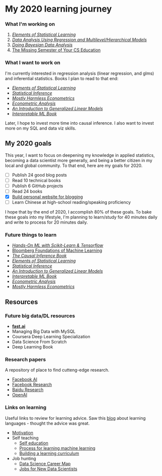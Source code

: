 # My 2020 learning journey

### What I'm working on

1. [_Elements of Statistical Learning_](https://web.stanford.edu/~hastie/ElemStatLearn/printings/ESLII_print12.pdf)
2. [_Data Analysis Using Regression and Multilevel/Hierarchical Models_](https://faculty.psau.edu.sa/filedownload/doc-12-pdf-a1997d0d31f84d13c1cdc44ac39a8f2c-original.pdf)
3. [_Doing Bayesian Data Analysis_](http://www.r-5.org/files/books/computers/algo-list/statistics/data-mining/John_K_Kruschke-Doing_Bayesian_Data_Analysis-EN.pdf)
4. [The Missing Semester of Your CS Education](https://missing.csail.mit.edu/?fbclid=IwAR2oSExw3Luz7jLSE0eIWguTBe3pHOqpbBL0i9eYKBxcFenwq4LWm484xg0)


### What I want to work on

I'm currently interested in regression analysis (linear regression, and glms) and inferential statistics. Books I plan to read to that end:

- [_Elements of Statistical Learning_](https://web.stanford.edu/~hastie/ElemStatLearn/printings/ESLII_print12.pdf)
- [_Statistical Inference_](https://fsalamri.files.wordpress.com/2015/02/casella_berger_statistical_inference1.pdf)
- [_Mostly Harmless Econometrics_](https://mycourses.aalto.fi/pluginfile.php/203124/mod_resource/content/1/Angrist%20%20Pischke.pdf)
- [_Econometric Analysis_](https://spu.fem.uniag.sk/cvicenia/ksov/obtulovic/Mana%C5%BE.%20%C5%A1tatistika%20a%20ekonometria/EconometricsGREENE.pdf)
- [_An Introduction to Generalized Linear Models_](https://reneues.files.wordpress.com/2010/01/an-introduction-to-generalized-linear-models-second-edition-dobson.pdf)
- [_Interpretable ML Book_](https://christophm.github.io/interpretable-ml-book/) 

Later, I hope to invest more time into causal inference. I also want to invest more on my SQL and data viz skills.

## My 2020 goals

This year, I want to focus on deepening my knowledge in applied statistics, becoming a data scientist more generally, and being a better citizen in my local and global community. To that end, here are my goals for 2020. 

- [ ] Publish 24 good blog posts
- [ ] Read 10 technical books
- [ ] Publish 6 GitHub projects
- [ ] Read 24 books
- [x] [Build personal website for blogging](https://collinching.com)
- [ ] Learn Chinese at high-school reading/speaking proficiency

I hope that by the end of 2020, I accomplish 80% of these goals. To bake these goals into my lifestyle, I'm planning to learn/study for 40 minutes daily and write to process for 20 minutes daily.

### Future things to learn
- [_Hands-On ML with Scikit-Learn & Tensorflow_](https://www.lpsm.paris/pageperso/has/source/Hand-on-ML.pdf)
- [Bloomberg Foundations of Machine Learning](https://bloomberg.github.io/foml/#home)
- [_The Causal Inference Book_](https://cdn1.sph.harvard.edu/wp-content/uploads/sites/1268/2020/02/ci_hernanrobins_21feb20.pdf)
- [_Elements of Statistical Learning_](https://web.stanford.edu/~hastie/ElemStatLearn/printings/ESLII_print12.pdf)
- [_Statistical Inference_](https://fsalamri.files.wordpress.com/2015/02/casella_berger_statistical_inference1.pdf)
- [_An Introduction to Generalized Linear Models_](https://reneues.files.wordpress.com/2010/01/an-introduction-to-generalized-linear-models-second-edition-dobson.pdf)
- [_Interpretable ML Book_](https://christophm.github.io/interpretable-ml-book/) 
- [_Econometric Analysis_](https://spu.fem.uniag.sk/cvicenia/ksov/obtulovic/Mana%C5%BE.%20%C5%A1tatistika%20a%20ekonometria/EconometricsGREENE.pdf)
- [_Mostly Harmless Econometrics_](https://mycourses.aalto.fi/pluginfile.php/203124/mod_resource/content/1/Angrist%20%20Pischke.pdf)


## Resources

### Future big data/DL resources
- **[fast.ai](https://course.fast.ai/)** 
- Managing Big Data with MySQL
- Coursera Deep Learning Specialization
- Data Science From Scratch
- Deep Learning Book


### Research papers
A repository of place to find cutteng-edge research.

- [Facebook AI](https://ai.facebook.com/research)
- [Facebook Research](https://research.fb.com)
- [Baidu Research](http://research.baidu.com/Research_Areas/index-view?id=55)
- [OpenAI](https://openai.com/progress/)


### Links on learning
Useful links to review for learning advice. Saw this [blog](https://reasoniamhere.com/2015/09/24/how-to-learn-a-foreign-language-from-the-comfort-of-your-home-dont-feel-bad-dont-get-bored-dont-give-up/) about learning languages - thought the advice was great.

- [Motivation](https://www.nateliason.com/blog/motivation)
- Self teaching
    - [Self education](https://www.nateliason.com/blog/self-education)
    - [Process for learning machine learning](https://elitedatascience.com/learn-machine-learning#step-0)
    - [Building a learning curriculum](https://medium.com/@rchang/how-i-build-learning-projects-part-i-54dbaad68961)
- Job hunting
    - [Data Science Career Map](https://datasciencecareermap.com/)
    - [Jobs for New Data Scientists](https://www.jobsfornewdatascientists.com/)